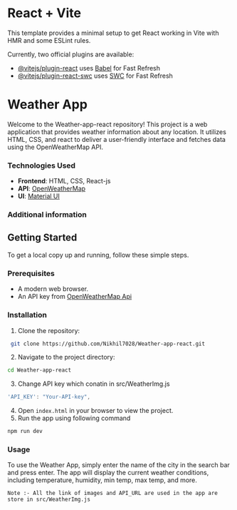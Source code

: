 # React + Vite

This template provides a minimal setup to get React working in Vite with HMR and some ESLint rules.

Currently, two official plugins are available:

- [@vitejs/plugin-react](https://github.com/vitejs/vite-plugin-react/blob/main/packages/plugin-react/README.md) uses [Babel](https://babeljs.io/) for Fast Refresh
- [@vitejs/plugin-react-swc](https://github.com/vitejs/vite-plugin-react-swc) uses [SWC](https://swc.rs/) for Fast Refresh





# Weather App

Welcome to the Weather-app-react repository! This project is a web application that provides weather information about any location. It utilizes HTML, CSS, and react to deliver a user-friendly interface and fetches data using the OpenWeatherMap API.


### Technologies Used 

- **Frontend**: HTML, CSS, React-js
- **API**: [OpenWeatherMap](https://api.openweathermap.org)
- **UI**: [Material UI](https://mui.com/material-ui/)

### Additional information 



## Getting Started

To get a local copy up and running, follow these simple steps.

### Prerequisites

- A modern web browser.
- An API key from [OpenWeatherMap Api](https://home.openweathermap.org/api_keys)

### Installation

1. Clone the repository:
```sh
 git clone https://github.com/Nikhil7028/Weather-app-react.git
```
2. Navigate to the project directory:
```sh 
cd Weather-app-react
```
3. Change API key which conatin in src/WeatherImg.js
```javascript
'API_KEY': "Your-API-key",
``` 
4. Open `index.html` in your browser to view the project.
5. Run the app using following command
```sh 
npm run dev
```

### Usage

To use the Weather App, simply enter the name of the city in the search bar and press enter. The app will display the current weather conditions, including temperature, humidity, min temp, max temp, and more.

`
Note :- All the link of images and API_URL are used in the app are store in src/WeatherImg.js
`
